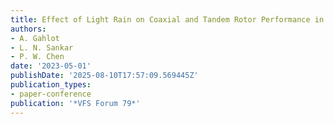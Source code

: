 ```yaml
---
title: Effect of Light Rain on Coaxial and Tandem Rotor Performance in Hover
authors:
- A. Gahlot
- L. N. Sankar
- P. W. Chen
date: '2023-05-01'
publishDate: '2025-08-10T17:57:09.569445Z'
publication_types:
- paper-conference
publication: '*VFS Forum 79*'
---
```

